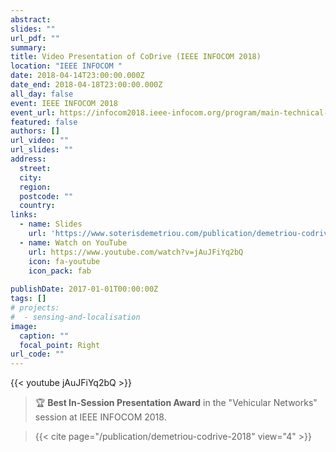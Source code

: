 ```yaml
---
abstract: 
slides: ""
url_pdf: ""
summary:
title: Video Presentation of CoDrive (IEEE INFOCOM 2018)   
location: "IEEE INFOCOM "
date: 2018-04-14T23:00:00.000Z
date_end: 2018-04-18T23:00:00.000Z
all_day: false
event: IEEE INFOCOM 2018
event_url: https://infocom2018.ieee-infocom.org/program/main-technical-program
featured: false
authors: []
url_video: ""
url_slides: ""
address:
  street: 
  city: 
  region: 
  postcode: ""
  country: 
links:
  - name: Slides
    url: 'https://www.soterisdemetriou.com/publication/demetriou-codrive-2018/slides.pdf'
  - name: Watch on YouTube
    url: https://www.youtube.com/watch?v=jAuJFiYq2bQ
    icon: fa-youtube
    icon_pack: fab
    
publishDate: 2017-01-01T00:00:00Z
tags: []
# projects:
#  - sensing-and-localisation
image:
  caption: ""
  focal_point: Right
url_code: ""
---
```

{{< youtube jAuJFiYq2bQ >}}

> :trophy:  **Best In-Session Presentation Award** in the "Vehicular Networks" session at IEEE INFOCOM 2018.
 
> {{< cite page="/publication/demetriou-codrive-2018" view="4" >}}
